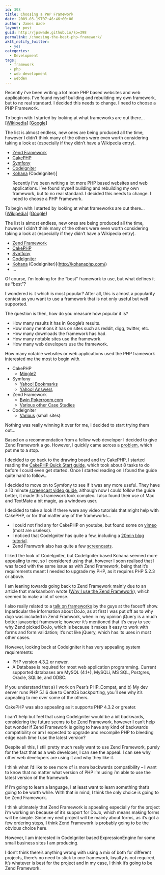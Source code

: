 ```yaml
---
id: 398
title: Choosing a PHP Framework
date: 2009-03-19T07:46:46+00:00
author: James Wade
layout: post
guid: http://jpswade.github.io/?p=398
permalink: /choosing-the-best-php-framework/
aktt_notify_twitter:
  - yes
categories:
  - Development
tags:
  - framework
  - php
  - web development
  - webdev
---
```

<p class="lead">
  Recently i&#8217;ve been writing a lot more PHP based websites and web applications. I&#8217;ve found myself building and rebuilding my own framework, but to no real standard. I decided this needs to change. I need to choose a PHP Framework.
</p>

<!--more-->

To begin with I started by looking at what frameworks are out there&#8230; [[Wikipedia](http://en.wikipedia.org/wiki/List_of_web_application_frameworks)] [[Google](http://www.google.com/search?q=php+frameworks)]

The list is almost endless, new ones are being produced all the time, however I didn&#8217;t think many of the others were even worth considering taking a look at (especially if they didn&#8217;t have a Wikipedia entry).

  * [Zend Framework](http://framework.zend.com/)
  * [CakePHP](http://www.cakephp.org/)
  * [Symfony](http://www.symfony-project.org/)
  * [CodeIgniter](http://codeigniter.com/)
  * [Kohana](http://kohanaphp.com/) (CodeIgniter)[<p class="lead">
  Recently i&#8217;ve been writing a lot more PHP based websites and web applications. I&#8217;ve found myself building and rebuilding my own framework, but to no real standard. I decided this needs to change. I need to choose a PHP Framework.
</p>

<!--more-->

To begin with I started by looking at what frameworks are out there&#8230; [[Wikipedia](http://en.wikipedia.org/wiki/List_of_web_application_frameworks)] [[Google](http://www.google.com/search?q=php+frameworks)]

The list is almost endless, new ones are being produced all the time, however I didn&#8217;t think many of the others were even worth considering taking a look at (especially if they didn&#8217;t have a Wikipedia entry).

  * [Zend Framework](http://framework.zend.com/)
  * [CakePHP](http://www.cakephp.org/)
  * [Symfony](http://www.symfony-project.org/)
  * [CodeIgniter](http://codeigniter.com/)
  * [Kohana](http://kohanaphp.com/) (CodeIgniter)](http://kohanaphp.com/) 
  * &#8230;

Of course, I&#8217;m looking for the &#8220;best&#8221; framework to use, but what defines it as &#8220;best&#8221;?

I wondered is it which is most popular? After all, this is almost a popularity contest as you want to use a framework that is not only useful but well supported.

The question is then, how do you measure how popular it is?

  * How many results it has in Google&#8217;s results.
  * How many mentions it has on sites such as reddit, digg, twitter, etc.
  * How many downloads the framework has had.
  * How many notable sites use the framework.
  * How many web developers use the framework.

How many notable websites or web applications used the PHP framework interested me the most to begin with.

  * CakePHP 
      * [Mingle2](http://bakery.cakephp.org/articles/view/how-i-built-a-web-2-0-dating-site-in-66-5-hours)
  * Symfony 
      * [Yahoo! Bookmarks](http://www.symfony-project.org/blog//2006/10/28/yahoo-bookmarks-uses-symfony)
      * [Yahoo! Answers](http://www.symfony-project.org/blog/2008/05/08/yahoo-answers-powered-by-symfony)
  * Zend Framework 
      * [Bwin Pokerroom.com](http://framework.zend.com/casestudies/ZFCaseStudy-bwin.pdf)
      * [Various other Case Studies](http://framework.zend.com/about/casestudies)
  * CodeIgniter 
      * [Various](http://codeigniter.com/projects/) (small sites)

Nothing was really winning it over for me, I decided to start trying them out&#8230;

Based on a recommendation from a fellow web developer I decided to give Zend Framework a go. However, I quickly came across a [problem](http://framework.zend.com/issues/browse/ZF-5883), which put me to a stop.

I decided to go back to the drawing board and try CakePHP, I started reading the [CakePHP Quick Start guide](http://book.cakephp.org/view/326/the-cake-blog-tutorial), which took about 8 tasks to do before I could even get started. Once I started reading on I found the guide quite hard to follow&#8230;

I decided to move on to Symfony to see if it was any more useful. They have a 10 minute [screencast video guide](http://www.symfony-project.org/screencast/cart), although now I could follow the guide better, it made this framework look complex. I also found their use of Mac and TextMate a bit magic, as a windows user.

I decided to take a look if there were any video tutorials that might help with CakePHP, or for that matter any of the frameworks&#8230;

  * I could not find any for CakePHP on youtube, but found some on [vimeo](http://www.vimeo.com/videos/search:cakephp) (most are useless).
  * I noticed that CodeIgniter has quite a few, including a [20min blog tutorial](http://codeigniter.com/tutorials/watch/blog/).
  * Zend Framwork also has quite a few [screencasts](http://framework.zend.com/docs/screencasts).

I liked the look of CodeIgniter, but CodeIgniter based Kohana seemed more appealing to me, so I considered using that, however I soon realised that I was faced with the same issue as with Zend Framework, being that it&#8217;s requirements meant I needed to upgrade my PHP, as it requires PHP 5.2.3 or above.

I am leaning towards going back to Zend Framework mainly due to an article that marksanborn wrote ([Why I use the Zend Framework](http://www.marksanborn.net/php/why-i-use-the-zend-framework/)), which seemed to make a lot of sense.

I also really related to a [talk on frameworks](http://faceoffshow.com/2009/02/04/episode-1-frameworks/) by the guys at the faceoff show. Inparticular the information about DoJo, as at first I was put off as to why dojo was included in Zend Framwork, when in my opinion jQuery is a much better javascript framework; however it&#8217;s mentioned that it&#8217;s easy to see why Zend picked DoJo, which is because it makes it easy to work with forms and form validation; it&#8217;s not like jQuery, which has its uses in most other cases.

However, looking back at CodeIgniter it has very appealing system requirements:

  * PHP version 4.3.2 or newer.
  * A Database is required for most web application programming. Current supported databases are MySQL (4.1+), MySQLi, MS SQL, Postgres, Oracle, SQLite, and ODBC.

If you understand that a) I work on Pear&#8217;s PHP_Compat, and b) My dev server runs PHP 5.1.6 due to CentOS backporting, you&#8217;ll see why it&#8217;s appealing to me over some of the others.

CakePHP was also appealing as it supports PHP 4.3.2 or greater.

I can&#8217;t help but feel that using CodeIgniter would be a bit backwards, considering the future seems to be Zend Framework, however I can&#8217;t help but wonder if Zend Framework is going to have any kind of backwards compatibility or am I expected to upgrade and recompile PHP to bleeding edge each time I use the latest version?

Despite all this, I still pretty much really want to use Zend Framework, purely for the fact that as a web developer, I can see the appeal. I can see why other web developers are using it and why they like it.

I think what I&#8217;d like to see more of is more backwards compatibility &#8211; I want to know that no matter what version of PHP i&#8217;m using i&#8217;m able to use the latest version of the framework.

If i&#8217;m going to learn a language, I at least want to learn something that&#8217;s going to be worth while. With that in mind, I think the only choice is going to be Zend Framework.

I think ultimately that Zend Framework is appealing especially for the project i&#8217;m working on because of it&#8217;s support for DoJo, which means making forms will be simple. Since my next project will be mainly about forms, as it&#8217;s got a few ordering steps, I think Zend Framework is probably going to be the obvious choice here.

However, I am interested in CodeIgniter based ExpressionEngine for some small business sites I am producing.

I don&#8217;t think there&#8217;s anything wrong with using a mix of both for different projects, there&#8217;s no need to stick to one framework, loyalty is not required, it&#8217;s whatever is best for the project and in my case, I think it&#8217;s going to be Zend Framework.